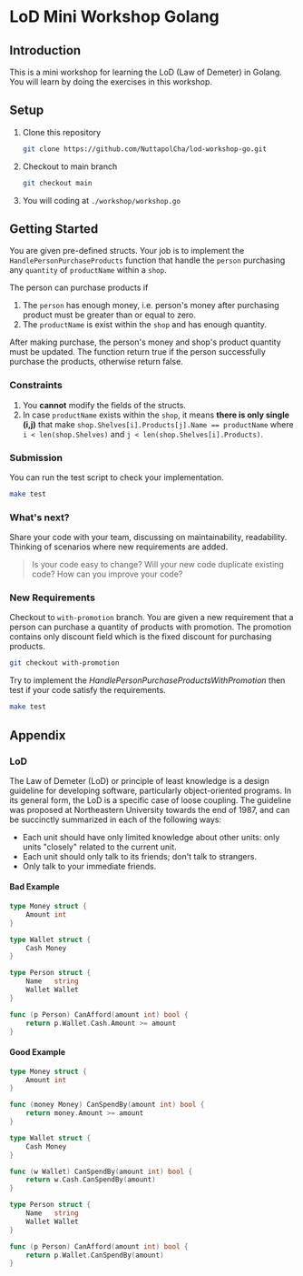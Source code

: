 # LoD Mini Workshop Golang

## Introduction

This is a mini workshop for learning the LoD (Law of Demeter) in Golang.
You will learn by doing the exercises in this workshop.

## Setup

1. Clone this repository

   ```sh
   git clone https://github.com/NuttapolCha/lod-workshop-go.git
   ```

2. Checkout to main branch

    ```sh
    git checkout main
    ```

3. You will coding at `./workshop/workshop.go`

## Getting Started

You are given pre-defined structs. Your job is to implement the `HandlePersonPurchaseProducts` function that handle the `person` purchasing
any `quantity` of `productName` within a `shop`.

The person can purchase products if

1. The `person` has enough money, i.e. person's money after purchasing product must be greater than or equal to zero.
2. The `productName` is exist within the `shop` and has enough quantity.

After making purchase, the person's money and shop's product quantity must be updated.
The function return true if the person successfully purchase the products, otherwise return false.

### Constraints

1. You **cannot** modify the fields of the structs.
2. In case `productName` exists within the `shop`, it means **there is only single (i,j)** that make `shop.Shelves[i].Products[j].Name == productName` where `i < len(shop.Shelves)` and `j < len(shop.Shelves[i].Products)`.

### Submission

You can run the test script to check your implementation.

```sh
make test
```

### What's next?

Share your code with your team, discussing on maintainability, readability. Thinking of scenarios where new requirements are added.

> Is your code easy to change? Will your new code duplicate existing code? How can you improve your code?

### New Requirements

Checkout to `with-promotion` branch. You are given a new requirement that a person can purchase a quantity of products with promotion.
The promotion contains only discount field which is the fixed discount for purchasing products.

```sh
git checkout with-promotion
```

Try to implement the *HandlePersonPurchaseProductsWithPromotion* then test if your code satisfy the requirements.

```sh
make test
```

## Appendix

### LoD

The Law of Demeter (LoD) or principle of least knowledge is a design guideline for developing software, particularly object-oriented programs. In its general form, the LoD is a specific case of loose coupling. The guideline was proposed at Northeastern University towards the end of 1987, and can be succinctly summarized in each of the following ways:

- Each unit should have only limited knowledge about other units: only units "closely" related to the current unit.
- Each unit should only talk to its friends; don't talk to strangers.
- Only talk to your immediate friends.

#### Bad Example

```go
type Money struct {
	Amount int
}

type Wallet struct {
	Cash Money
}

type Person struct {
	Name   string
	Wallet Wallet
}

func (p Person) CanAfford(amount int) bool {
    return p.Wallet.Cash.Amount >= amount
}
```

#### Good Example

```go
type Money struct {
	Amount int
}

func (money Money) CanSpendBy(amount int) bool {
    return money.Amount >= amount
}

type Wallet struct {
	Cash Money
}

func (w Wallet) CanSpendBy(amount int) bool {
    return w.Cash.CanSpendBy(amount)
}

type Person struct {
	Name   string
	Wallet Wallet
}

func (p Person) CanAfford(amount int) bool {
    return p.Wallet.CanSpendBy(amount)
}
```